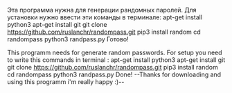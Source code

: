 Эта программа нужна для генерации рандомных паролей.
Для установки нужно ввести эти команды в терминале:
apt-get install python3
apt-get install git
git clone https://github.com/ruslanchr/randompass.git
pip3 install random
cd randompass
python3 randpass.py
Готово!


This programm needs for generate random passwords.
For setup you need to write this commands in terminal :
apt-get install python3
apt-get install git
git clone https://github.com/ruslanchr/randompass.git
pip3 install random
cd randompass
python3 randpass.py
Done!
--Thanks for downloading and using this programm i'm really happy :)--
